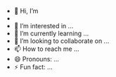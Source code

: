 - 👋 Hi, I’m
- 
- 👀 I’m interested in ...
- 🌱 I’m currently learning ...
- 💞️ I’m looking to collaborate on ...
- 📫 How to reach me ...
- 😄 Pronouns: ...
- ⚡ Fun fact: ...

<!---
Avirnisasank/Avirnisasank is a ✨ special ✨ repository because its `README.md` (this file) appears on your GitHub profile.
You can click the Preview link to take a look at your changes.
--->
